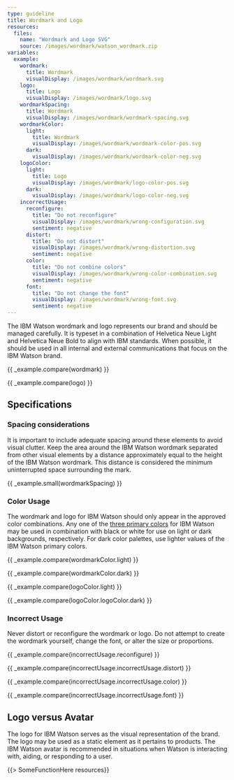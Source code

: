 ```yaml
---
type: guideline
title: Wordmark and Logo
resources:
  files:
    name: "Wordmark and Logo SVG"
    source: /images/wordmark/watson_wordmark.zip
variables:
  example:
    wordmark:
      title: Wordmark
      visualDisplay: /images/wordmark/wordmark.svg
    logo:
      title: Logo
      visualDisplay: /images/wordmark/logo.svg
    wordmarkSpacing:
      title: Wordmark
      visualDisplay: /images/wordmark/wordmark-spacing.svg
    wordmarkColor:
      light:
        title: Wordmark
        visualDisplay: /images/wordmark/wordmark-color-pos.svg
      dark:
        visualDisplay: /images/wordmark/wordmark-color-neg.svg
    logoColor:
      light:
        title: Logo
        visualDisplay: /images/wordmark/logo-color-pos.svg
      dark:
        visualDisplay: /images/wordmark/logo-color-neg.svg
    incorrectUsage:
      reconfigure:
        title: "Do not reconfigure"
        visualDisplay: /images/wordmark/wrong-configuration.svg
        sentiment: negative
      distort:
        title: "Do not distort"
        visualDisplay: /images/wordmark/wrong-distortion.svg
        sentiment: negative
      color:
        title: "Do not combine colors"
        visualDisplay: /images/wordmark/wrong-color-combination.svg
        sentiment: negative
      font:
        title: "Do not change the font"
        visualDisplay: /images/wordmark/wrong-font.svg
        sentiment: negative
---
```


The IBM Watson wordmark and logo represents our brand and should be managed carefully. It is typeset in a combination of Helvetica Neue Light and Helvetica Neue Bold to align with IBM standards. When possible, it should be used in all internal and external communications that focus on the IBM Watson brand.

{{ _example.compare(wordmark) }}

{{ _example.compare(logo) }}

## Specifications

### Spacing considerations

It is important to include adequate spacing around these elements to avoid visual clutter. Keep the area around the IBM Watson wordmark separated from other visual elements by a distance approximately equal to the height of the IBM Watson wordmark. This distance is considered the minimum uninterrupted space surrounding the mark.

{{ _example.small(wordmarkSpacing) }}

### Color Usage

The wordmark and logo for IBM Watson should only appear in the approved color combinations. Any one of the [three primary colors](color.html) for IBM Watson may be used in combination with black or white for use on light or dark backgrounds, respectively. For dark color palettes, use lighter values of the IBM Watson primary colors.

{{ _example.compare(wordmarkColor.light) }}

{{ _example.compare(wordmarkColor.dark) }}

{{ _example.compare(logoColor.light) }}

{{ _example.compare(logoColor.logoColor.dark) }}

### Incorrect Usage

Never distort or reconfigure the wordmark or logo. Do not attempt to create the wordmark yourself, change the font, or alter the size or proportions.

{{ _example.compare(incorrectUsage.reconfigure) }}

{{ _example.compare(incorrectUsage.incorrectUsage.distort) }}

{{ _example.compare(incorrectUsage.incorrectUsage.color) }}

{{ _example.compare(incorrectUsage.incorrectUsage.font) }}

## Logo versus Avatar

The logo for IBM Watson serves as the visual representation of the brand. The logo may be used as a static element as it pertains to products. The IBM Watson avatar is recommended in situations when Watson is interacting with, aiding, or responding to a user.

{{> SomeFunctionHere resources}}
